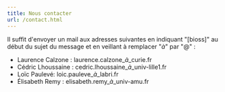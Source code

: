 ```yaml
---
title: Nous contacter
url: /contact.html
---
```


Il suffit d'envoyer un mail aux adresses suivantes en indiquant "[bioss]" au début du sujet du message et en veillant à remplacer "_$à$_" par "@" :

* Laurence Calzone : laurence.calzone_$à$_curie.fr
* Cédric Lhoussaine : cedric.lhoussaine_$à$_univ-lille1.fr
* Loïc Paulevé: loic.pauleve_$à$_labri.fr
* Élisabeth Remy : elisabeth.remy_$à$_univ-amu.fr 
